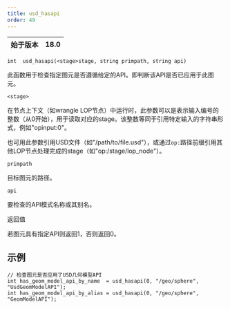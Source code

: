 ```yaml
---
title: usd_hasapi
order: 49
---
```

| 始于版本 | 18.0 |
| --- | --- |

`int  usd_hasapi(<stage>stage, string primpath, string api)`

此函数用于检查指定图元是否遵循给定的API。即判断该API是否已应用于此图元。

`<stage>`

在节点上下文（如wrangle LOP节点）中运行时，此参数可以是表示输入编号的整数（从0开始），用于读取对应的stage。该整数等同于引用特定输入的字符串形式，例如"opinput:0"。

也可用此参数引用USD文件（如"/path/to/file.usd"），或通过`op:`路径前缀引用其他LOP节点处理完成的stage（如"op:/stage/lop_node"）。

`primpath`

目标图元的路径。

`api`

要检查的API模式名称或其别名。

返回值

若图元具有指定API则返回1，否则返回0。

## 示例

```vex
// 检查图元是否应用了USD几何模型API
int has_geom_model_api_by_name  = usd_hasapi(0, "/geo/sphere", "UsdGeomModelAPI");
int has_geom_model_api_by_alias = usd_hasapi(0, "/geo/sphere", "GeomModelAPI");

```
